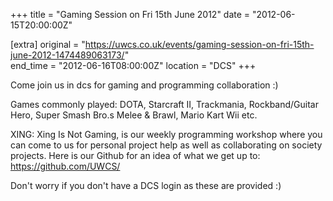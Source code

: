 +++
title = "Gaming Session on Fri 15th June 2012"
date = "2012-06-15T20:00:00Z"

[extra]
original = "https://uwcs.co.uk/events/gaming-session-on-fri-15th-june-2012-1474489063173/"    
end_time = "2012-06-16T08:00:00Z"
location = "DCS"
+++

Come join us in dcs for gaming and programming collaboration :)

Games commonly played: DOTA, Starcraft II, Trackmania, Rockband/Guitar Hero, Super Smash Bro.s Melee & Brawl, Mario Kart Wii etc.

XING: Xing Is Not Gaming, is our weekly programming workshop where you can come to us for personal project help as well as collaborating on society projects. Here is our Github for an idea of what we get up to: https://github.com/UWCS/

Don't worry if you don't have a DCS login as these are provided :)

